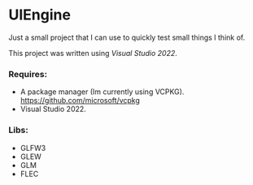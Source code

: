 # UIEngine
Just a small project that I can use to quickly test small things I think of.

This project was written using *Visual Studio 2022*.

### Requires:
 - A package manager (Im currently using VCPKG).
   https://github.com/microsoft/vcpkg
 - Visual Studio 2022.
 
### Libs:
 - GLFW3
 - GLEW
 - GLM
 - FLEC
